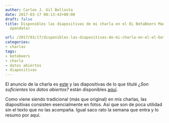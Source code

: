 ```yaml
---
author: Carlos J. Gil Bellosta
date: 2017-03-17 08:13:43+00:00
draft: false
title: Disponibles las diapositivas de mi charla en el EL BetaBeers Madrid (especial
  opendata)

url: /2017/03/17/disponibles-las-diapositivas-de-mi-charla-en-el-el-betabeers-madrid-especial-opendata/
categories:
- charlas
tags:
- betabeers
- charla
- datos abiertos
- diapositivas
---
```


El anuncio de la charla es [este](https://www.datanalytics.com/2017/03/10/dare-una-charla-en-el-betabeers-madrid-especial-opendata/) y las diapositivas de lo que titulé _¿Son suficientes los datos abiertos?_ están disponibles [aquí](https://datanalytics.com/uploads/charla_betabeers_201703).

Como viene siendo tradicional (más que original) en mis charlas, las diapositivas consisten esencialmente en fotos. Así que son de poca utilidad sin el texto que no las acompaña. Igual saco rato la semana que entra y lo resumo por aquí.


